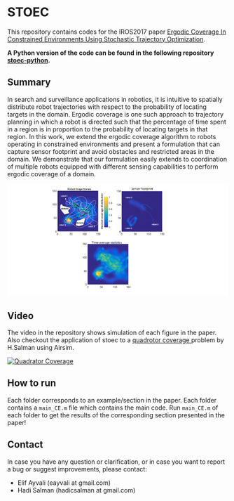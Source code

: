 # STOEC
This repository contains codes for the IROS2017 paper [Ergodic Coverage In Constrained Environments Using Stochastic Trajectory Optimization](http://biorobotics.ri.cmu.edu/papers/paperUploads/1707.04294.pdf).

**A Python version of the code can be found in the following repository [stoec-python](https://github.com/Hadisalman/search-coverage/tree/stoec).**

## Summary
In search and surveillance applications in robotics, it is intuitive to spatially distribute robot trajectories with respect to the probability of locating targets in the domain.
Ergodic coverage is one such approach to trajectory planning in which a robot is directed such that the percentage of time spent in a region is in proportion to the probability of locating targets
in that region. In this work, we extend the ergodic coverage algorithm to robots operating in constrained environments and present a formulation that can capture sensor footprint
and avoid obstacles and restricted areas in the domain. We demonstrate that our formulation easily extends to coordination of multiple robots equipped with different sensing capabilities to perform ergodic coverage of a domain.

![Example](./plot.png)

## Video
The video in the repository shows simulation of each figure in the paper. Also checkout the application of stoec to a [quadrotor coverage ](https://www.youtube.com/watch?v=ij7dZU_yoRI) problem by H.Salman using Airsim. 

[![Quadrator Coverage](https://img.youtube.com/vi/ij7dZU_yoRI/0.jpg)](https://www.youtube.com/watch?v=ij7dZU_yoRI)


## How to run
Each folder corresponds to an example/section in the paper. Each folder contains a `main_CE.m` file which contains the main code. Run `main_CE.m` of each folder to get the results of the corresponding section presented in the paper!

## Contact
In case you have any question or clarification, or in case you want to report a bug or suggest improvements, please contact:

* Elif Ayvali (eayvali at gmail.com)
* Hadi Salman (hadicsalman at gmail.com)
